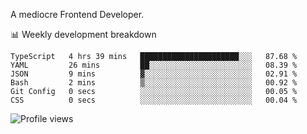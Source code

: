 A mediocre Frontend Developer.

📊 Weekly development breakdown
<!--START_SECTION:waka-->

```text
TypeScript   4 hrs 39 mins   ██████████████████████░░░   87.68 %
YAML         26 mins         ██░░░░░░░░░░░░░░░░░░░░░░░   08.39 %
JSON         9 mins          ▓░░░░░░░░░░░░░░░░░░░░░░░░   02.91 %
Bash         2 mins          ▒░░░░░░░░░░░░░░░░░░░░░░░░   00.92 %
Git Config   0 secs          ░░░░░░░░░░░░░░░░░░░░░░░░░   00.05 %
CSS          0 secs          ░░░░░░░░░░░░░░░░░░░░░░░░░   00.04 %
```

<!--END_SECTION:waka-->

<img src="https://gpvc.arturio.dev/iqbalfasri" alt="Profile views"/>
